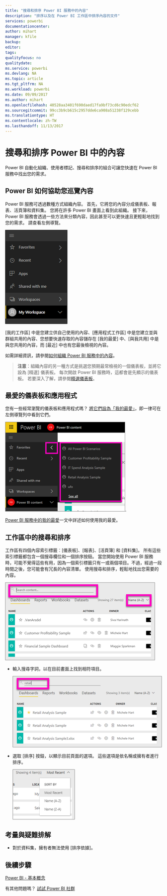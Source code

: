 ```yaml
---
title: "搜尋和排序 Power BI 服務中的內容"
description: "排序以及在 Power BI 工作區中排序內容的文件"
services: powerbi
documentationcenter: 
author: mihart
manager: kfile
backup: 
editor: 
tags: 
qualityfocus: no
qualitydate: 
ms.service: powerbi
ms.devlang: NA
ms.topic: article
ms.tgt_pltfrm: NA
ms.workload: powerbi
ms.date: 09/09/2017
ms.author: mihart
ms.openlocfilehash: 40528aa3401f690daed17fa9bf73cd6c90edcf62
ms.sourcegitcommit: 99cc3b9cb615c2957dde6ca908a51238f129cebb
ms.translationtype: HT
ms.contentlocale: zh-TW
ms.lasthandoff: 11/13/2017
---
```

# <a name="searching-and-sorting-content-in-power-bi"></a>搜尋和排序 Power BI 中的內容
Power BI 自動化組織、使用者標記、搜尋和排序的組合可讓您快速在 Power BI 服務中找出您的需求。

## <a name="how-power-bi-helps-you-navigate-your-content"></a>Power BI 如何協助您巡覽內容
Power BI 服務可透過數種方式組織內容。  首先，它將您的內容分成儀表板、報表、活頁簿和資料集。 您將在許多 Power BI 畫面上看到此組織。 接下來，Power BI 服務會透過一些方法來分類內容，因此甚至可以更快速且更輕鬆地找到您的需求。 請查看左側導覽。

![](media/service-navigation-search-filter-sort/power-bi-newnav.png)

[我的工作區] 中是您建立供自己使用的內容、[應用程式工作區] 中是您建立並與群組共用的內容、您想要快速存取的內容儲存在 [我的最愛] 中、[與我共用] 中是與您共用的內容，而 [最近] 中也有您最後檢視的內容。

如需詳細資訊，請參閱[如何組織 Power BI 服務中的內容](service-basic-concepts.md)。

> **注意**：組織內容的另一種方式是挑選您預期最常檢視的一個儀表板，並將它設為 [精選] 儀表板。 每次開啟 Power BI 服務時，這都會是先顯示的儀表板。 若要深入了解，請參閱[精選儀表板](service-dashboard-featured.md)。
> 
> 

## <a name="favorite-dashboards-and-apps"></a>最愛的儀表板和應用程式
您有一些經常瀏覽的儀表板和應用程式嗎？ [將它們設為「我的最愛」](service-dashboard-favorite.md)，即一律可在左側導覽列中看到它們。

![](media/service-navigation-search-filter-sort/power-bi-favorite-flyout.png).

[Power BI 服務中的我的最愛](service-dashboard-favorite.md)一文中詳述如何使用我的最愛。

## <a name="searching-and-sorting-in-workspaces"></a>工作區中的搜尋和排序
工作區有四個內容索引標籤︰[儀表板]、[報表]、[活頁簿] 和 [資料集]。  所有這些索引標籤都包含一個搜尋欄位和一個排序按鈕。  當您開始使用 Power BI 服務時，可能不覺得這些有用，因為一個索引標籤只有一或兩個項目。不過，經過一段時間之後，您可能會有冗長的內容清單。  使用搜尋和排序，輕鬆地找出您需要的內容。

![](media/service-navigation-search-filter-sort/power-bi-search-sort2.png)

* 輸入搜尋字詞，以在目前畫面上找到相符項目。
  
   ![](media/service-navigation-search-filter-sort/power-bi-search2.png)
* 選取 [排序] 按鈕，以顯示目前頁面的選項。 這些選項是依名稱或擁有者進行排序。
  
   ![](media/service-navigation-search-filter-sort/power-bi-sort-alpha.png)

## <a name="considerations-and-troubleshooting"></a>考量與疑難排解
* 對於資料集，擁有者無法使用 [排序依據]。

## <a name="next-steps"></a>後續步驟
[Power BI - 基本概念](service-basic-concepts.md)

有其他問題嗎？ [試試 Power BI 社群](http://community.powerbi.com/)

